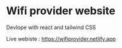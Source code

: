 # Wifi provider website

Devlope with react and tailwind CSS

Live webiste : https://wifiprovider.netlify.app
